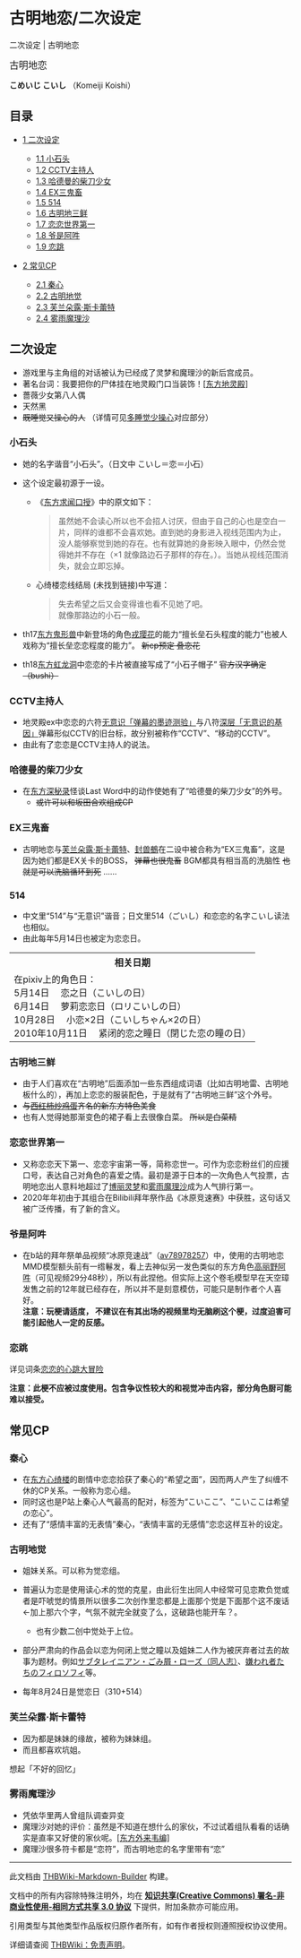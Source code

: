 # 古明地恋/二次设定

<!-- source html: G:\repos\THBWiki-Markdown-Builder\THBWikiMarkdown\Temp\main\5\5d\ns0%3A%E5%8F%A4%E6%98%8E%E5%9C%B0%E6%81%8B%2F%E4%BA%8C%E6%AC%A1%E8%AE%BE%E5%AE%9A.html -->

二次设定 | 古明地恋

  
<big>古明地恋</big>  

 **こめいじ こいし** （Komeiji Koishi）
  


## 目录

- [1 二次设定](#二次设定)

  - [1.1 小石头](#小石头)
  - [1.2 CCTV主持人](#CCTV主持人)
  - [1.3 哈德曼的柴刀少女](#哈德曼的柴刀少女)
  - [1.4 EX三鬼畜](#EX三鬼畜)
  - [1.5 514](#514)
  - [1.6 古明地三鲜](#古明地三鲜)
  - [1.7 恋恋世界第一](#恋恋世界第一)
  - [1.8 爷是阿吽](#爷是阿吽)
  - [1.9 恋跳](#恋跳)



- [2 常见CP](#常见CP)

  - [2.1 秦心](#秦心)
  - [2.2 古明地觉](#古明地觉)
  - [2.3 芙兰朵露·斯卡蕾特](#芙兰朵露·斯卡蕾特)
  - [2.4 雾雨魔理沙](#雾雨魔理沙)








## 二次设定
- 游戏里与主角组的对话被认为已经成了灵梦和魔理沙的新后宫成员。
- 著名台词：我要把你的尸体挂在地灵殿门口当装饰！[&#91;东方地灵殿&#93;](./游戏对话-东方地灵殿-雾雨魔理沙（河城荷取支援）_ExStory.md)
- 薔薇少女第八人偶
- 天然黑
-  ~~既睡觉又操心的人~~ （详情可见[多睡觉少操心](./多睡觉_少操心.md)对应部分）


### 小石头
- 她的名字谐音“小石头”。（日文中 こいし＝恋＝小石）
- 这个设定最初源于一设。
  - 《[东方求闻口授](./东方求闻口授-古明地恋.md)》中的原文如下：<blockquote><p>虽然她不会读心所以也不会招人讨厌，但由于自己的心也是空白一片，同样的谁都不会喜欢她。直到她的身影进入视线范围内为止，没人能够察觉到她的存在。也有就算她的身影映入眼中，仍然会觉得她并不存在（×1 就像路边石子那样的存在。）。当她从视线范围消失，就会立即忘掉。</p></blockquote>

  - 心绮楼恋线结局 (未找到链接)中写道：<blockquote><p>失去希望之后又会变得谁也看不见她了吧。<br>就像那路边的小石一般。</p></blockquote>


- th17[东方鬼形兽](./东方鬼形兽.md)中新登场的角色[戎璎花](./戎璎花.md)的能力“擅长垒石头程度的能力”也被人戏称为“擅长垒恋恋程度的能力”。 ~~新cp预定 叠恋花~~ 
- th18[东方虹龙洞](./东方虹龙洞.md)中恋恋的卡片被直接写成了“小石子帽子” ~~官方汉字确定（bushi）~~ 


### CCTV主持人
- 地灵殿ex中恋恋的六符[无意识「弹幕的墨迹测验」](./无意识「弹幕的墨迹测验」.md)与八符[深层「无意识的基因」](./深层「无意识的基因」.md)弹幕形似CCTV的旧台标，故分别被称作“CCTV”、“移动的CCTV”。
- 由此有了恋恋是CCTV主持人的说法。


### 哈德曼的柴刀少女
- 在[东方深秘录](./东方深秘录.md)怪谈Last Word中的动作使她有了“哈德曼的柴刀少女”的外号。
  -  ~~或许可以和坂田合欢组成CP~~ 



### EX三鬼畜
- 古明地恋与[芙兰朵露·斯卡蕾特](./芙兰朵露.md)、[封兽鵺](./封兽鵺.md)在二设中被合称为“EX三鬼畜”，这是因为她们都是EX关卡的BOSS， ~~弹幕也很鬼畜~~ BGM都具有相当高的洗脑性 ~~也就是可以洗脑循环到死~~ ……


### 514
- 中文里“514”与“无意识”谐音；日文里514（ごいし）和恋恋的名字こいし读法也相似。
- 由此每年5月14日也被定为恋恋日。


<table>

<tbody><tr>
<th>相关日期
</th></tr>
<tr>
<td>在pixiv上的角色日：<br>5月14日 	　恋之日（こいしの日）<br>6月14日 	　萝莉恋恋日（ロリこいしの日）<br>10月28日 	　小恋×2日（こいしちゃん×2の日）<br>2010年10月11日 	　紧闭的恋之瞳日（閉じた恋の瞳の日） <br>
</td></tr></tbody></table>



### 古明地三鲜
- 由于人们喜欢在“古明地”后面添加一些东西组成词语（比如古明地雷、古明地板什么的），再加上恋恋的服装配色，于是就有了“古明地三鲜”这个外号。
-  ~~与[西红柿炒鸡蛋](./芙兰朵露·斯卡蕾特-二次设定.md)齐名的新东方特色美食~~ 
- 也有人觉得她那渐变色的裙子看上去很像白菜。 ~~所以是白菜精~~ 


### 恋恋世界第一
- 又称恋恋天下第一、恋恋宇宙第一等，简称恋世一。可作为恋恋粉丝们的应援口号，表达自己对角色的喜爱之情。最初是源于日本的一次角色人气投票，古明地恋出人意料地超过了[博丽灵梦](./博丽灵梦.md)和[雾雨魔理沙](./雾雨魔理沙.md)成为人气排行第一。
- 2020年年初由于其组合在Bilibili拜年祭作品《冰原竞速赛》中获胜，这句话又被广泛传播，有了新的含义。


### 爷是阿吽
- 在b站的拜年祭单品视频“冰原竞速战”（[av78978257](https://www.bilibili.com/video/av78978257)）中，使用的古明地恋MMD模型额头前有一绺鬈发，看上去神似另一发色类似的东方角色[高丽野阿吽](./高丽野阿吽.md)（可见视频29分48秒），所以有此捏他。但实际上这个卷毛模型早在天空璋发售之前的12年就已经存在，所以并不是刻意模仿，可能只是制作者个人喜好。  
 **注意：玩梗请适度， 不建议在有其出场的视频里均无脑刷这个梗，过度迫害可能引起他人一定的反感。** 


### 恋跳
  
详见词条[恋恋的心跳大冒险](./恋恋的心跳大冒险.md)
  
 **注意：此梗不应被过度使用。包含争议性较大的和视觉冲击内容，部分角色厨可能难以接受。** 
  


## 常见CP

### 秦心
- 在[东方心绮楼](./东方心绮楼.md)的剧情中恋恋拾获了秦心的“希望之面”，因而两人产生了纠缠不休的CP关系。一般称为恋心组。
- 同时这也是P站上秦心人气最高的配对，标签为“こいここ”、“こいここは希望の恋心”。
- 还有了“感情丰富的无表情”秦心，“表情丰富的无感情”恋恋这样互补的设定。


### 古明地觉
- 姐妹关系。可以称为觉恋组。
- 普遍认为恋是使用读心术的觉的克星，由此衍生出同人中经常可见恋欺负觉或者是吓唬觉的情景所以很多二次创作里恋都是上面那个觉是下面那个这不废话←加上那六个字，气氛不就完全就变了么，这破路也能开车？。
  - 也有少数二创中觉处于上位。

- 部分严肃向的作品会以恋为何闭上觉之瞳以及姐妹二人作为被厌弃者过去的故事为题材。例如[サブタレイニアン・ごみ屑・ローズ（同人志）](./サブタレイニアン・ごみ屑・ローズ（同人志）.md)、[嫌われ者たちのフィロソフィ](./嫌われ者たちのフィロソフィ.md)等。
- 每年8月24日是觉恋日（310+514）


### 芙兰朵露·斯卡蕾特
- 因为都是妹妹的缘故，被称为妹妹组。
- 而且都喜欢坑姐。

  
想起「不好的回忆」
  


### 雾雨魔理沙
- 凭依华里两人曾组队调查异变
- 魔理沙对她的评价：虽然是不知道在想什么的家伙，不过试着组队看看的话确实是直率又好使的家伙呢。[&#91;东方外来韦编&#93;](./东方外来韦编-2018_Spring!-地灵殿交叉评论.md)
- 魔理沙很多符卡都是“恋符”，而古明地恋的名字里带有“恋”





---

此文档由 [THBWiki-Markdown-Builder](https://github.com/Delsin-Yu/THBWiki-Markdown-Builder) 构建。

文档中的所有内容除特殊注明外，均在 [**知识共享(Creative Commons) 署名-非商业性使用-相同方式共享 3.0 协议**](https://creativecommons.org/licenses/by-sa/3.0/deed.zh-hans) 下提供，附加条款亦可能应用。

引用类型与其他类型作品版权归原作者所有，如有作者授权则遵照授权协议使用。

详细请查阅 [THBWiki：免责声明](https://thbwiki.cc/THBWiki:%E5%85%8D%E8%B4%A3%E5%A3%B0%E6%98%8E)。

